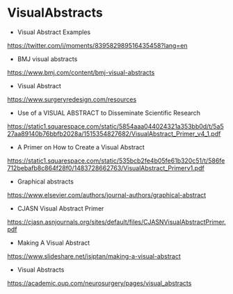 # VisualAbstracts

-  Visual Abstract Examples 

https://twitter.com/i/moments/839582989516435458?lang=en

- BMJ visual abstracts

https://www.bmj.com/content/bmj-visual-abstracts

- Visual Abstract

https://www.surgeryredesign.com/resources


- Use of a VISUAL ABSTRACT to Disseminate Scientific Research

https://static1.squarespace.com/static/5854aaa044024321a353bb0d/t/5a527aa89140b76bbfb2028a/1515354827682/VisualAbstract_Primer_v4_1.pdf

- A Primer on How to Create a Visual Abstract

https://static1.squarespace.com/static/535bcb2fe4b05fe61b320c51/t/586fe712bebafb8c864f28f0/1483728662763/VisualAbstract_Primerv1.pdf



- Graphical abstracts

https://www.elsevier.com/authors/journal-authors/graphical-abstract


- CJASN Visual Abstract Primer 

https://cjasn.asnjournals.org/sites/default/files/CJASNVisualAbstractPrimer.pdf


- Making A Visual Abstract

https://www.slideshare.net/isiptan/making-a-visual-abstract

- Visual Abstracts

https://academic.oup.com/neurosurgery/pages/visual_abstracts











